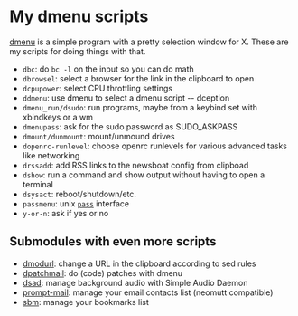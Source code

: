 # My dmenu scripts

[dmenu](https://tools.suckless.org/dmenu/) is a simple program with a
pretty selection window for X. These are my scripts for doing things
with that.

- `dbc`: do `bc -l` on the input so you can do math
- `dbrowsel`: select a browser for the link in the clipboard to open
- `dcpupower`: select CPU throttling settings
- `ddmenu`: use dmenu to select a dmenu script -- dception
- `dmenu_run/dsudo`: run programs, maybe from a keybind set with xbindkeys or a wm
- `dmenupass`: ask for the sudo password as SUDO_ASKPASS
- `dmount/dunmount`: mount/unmound drives
- `dopenrc-runlevel`: choose openrc runlevels for various advanced tasks like networking
- `drssadd`: add RSS links to the newsboat config from clipboad
- `dshow`:  run a command and show output without having to open a terminal
- `dsysact`: reboot/shutdown/etc.
- `passmenu`: unix [`pass`](https://www.passwordstore.org/) interface
- `y-or-n`: ask if yes or no

## Submodules with even more scripts

- [dmodurl](https://github.com/equwal/dmodurl): change a URL in the clipboard according to sed rules
- [dpatchmail](https://github.com/equwal/dpatchmail): do (code) patches with dmenu
- [dsad](https://github.com/equwal/dsad): manage background audio with Simple Audio Daemon
- [prompt-mail](https://github.com/equwal/prompt-mail): manage your email contacts list (neomutt compatible)
- [sbm](https://github.com/equwal/sbm): manage your bookmarks list


